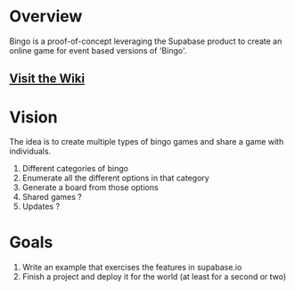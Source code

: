 # Overview

Bingo is a proof-of-concept leveraging the Supabase product to create an online game for event based versions of 'Bingo'. 

## [Visit the Wiki](https://github.com/wwall3r/bingo/wiki)

# Vision

The idea is to create multiple types of bingo games and share a game with individuals.

1. Different categories of bingo
1. Enumerate all the different options in that category
1. Generate a board from those options
1. Shared games ?
1. Updates ?


# Goals

1. Write an example that exercises the features in supabase.io
1. Finish a project and deploy it for the world (at least for a second or two)
